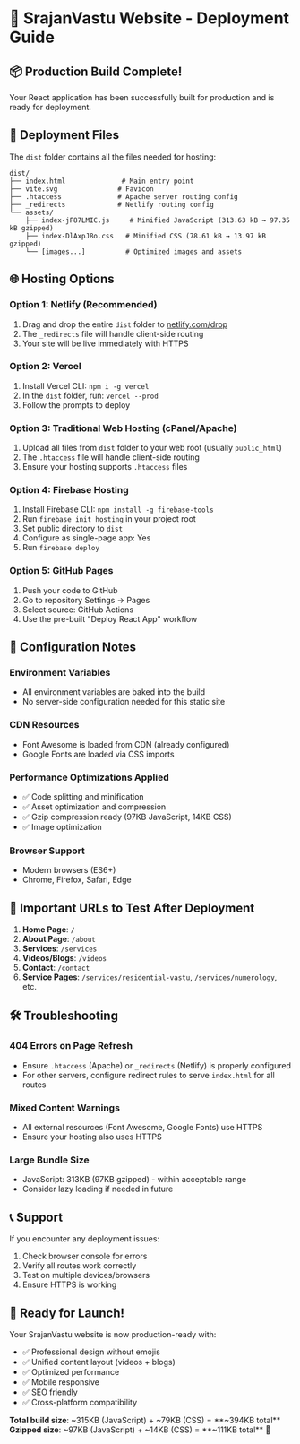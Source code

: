 # 🚀 SrajanVastu Website - Deployment Guide

## 📦 Production Build Complete!

Your React application has been successfully built for production and is ready for deployment.

## 📁 Deployment Files

The `dist` folder contains all the files needed for hosting:

```
dist/
├── index.html              # Main entry point
├── vite.svg               # Favicon
├── .htaccess              # Apache server routing config
├── _redirects             # Netlify routing config
└── assets/
    ├── index-jF87LMIC.js     # Minified JavaScript (313.63 kB → 97.35 kB gzipped)
    ├── index-DlAxpJ8o.css   # Minified CSS (78.61 kB → 13.97 kB gzipped)
    └── [images...]          # Optimized images and assets
```

## 🌐 Hosting Options

### Option 1: Netlify (Recommended)
1. Drag and drop the entire `dist` folder to [netlify.com/drop](https://app.netlify.com/drop)
2. The `_redirects` file will handle client-side routing
3. Your site will be live immediately with HTTPS

### Option 2: Vercel
1. Install Vercel CLI: `npm i -g vercel`
2. In the `dist` folder, run: `vercel --prod`
3. Follow the prompts to deploy

### Option 3: Traditional Web Hosting (cPanel/Apache)
1. Upload all files from `dist` folder to your web root (usually `public_html`)
2. The `.htaccess` file will handle client-side routing
3. Ensure your hosting supports `.htaccess` files

### Option 4: Firebase Hosting
1. Install Firebase CLI: `npm install -g firebase-tools`
2. Run `firebase init hosting` in your project root
3. Set public directory to `dist`
4. Configure as single-page app: Yes
5. Run `firebase deploy`

### Option 5: GitHub Pages
1. Push your code to GitHub
2. Go to repository Settings → Pages
3. Select source: GitHub Actions
4. Use the pre-built "Deploy React App" workflow

## 🔧 Configuration Notes

### Environment Variables
- All environment variables are baked into the build
- No server-side configuration needed for this static site

### CDN Resources
- Font Awesome is loaded from CDN (already configured)
- Google Fonts are loaded via CSS imports

### Performance Optimizations Applied
- ✅ Code splitting and minification
- ✅ Asset optimization and compression
- ✅ Gzip compression ready (97KB JavaScript, 14KB CSS)
- ✅ Image optimization

### Browser Support
- Modern browsers (ES6+)
- Chrome, Firefox, Safari, Edge

## 🔗 Important URLs to Test After Deployment

1. **Home Page**: `/`
2. **About Page**: `/about`
3. **Services**: `/services`
4. **Videos/Blogs**: `/videos`
5. **Contact**: `/contact`
6. **Service Pages**: `/services/residential-vastu`, `/services/numerology`, etc.

## 🛠️ Troubleshooting

### 404 Errors on Page Refresh
- Ensure `.htaccess` (Apache) or `_redirects` (Netlify) is properly configured
- For other servers, configure redirect rules to serve `index.html` for all routes

### Mixed Content Warnings
- All external resources (Font Awesome, Google Fonts) use HTTPS
- Ensure your hosting also uses HTTPS

### Large Bundle Size
- JavaScript: 313KB (97KB gzipped) - within acceptable range
- Consider lazy loading if needed in future

## 📞 Support

If you encounter any deployment issues:
1. Check browser console for errors
2. Verify all routes work correctly
3. Test on multiple devices/browsers
4. Ensure HTTPS is working

## 🎉 Ready for Launch!

Your SrajanVastu website is now production-ready with:
- ✅ Professional design without emojis
- ✅ Unified content layout (videos + blogs)
- ✅ Optimized performance
- ✅ Mobile responsive
- ✅ SEO friendly
- ✅ Cross-platform compatibility

**Total build size**: ~315KB (JavaScript) + ~79KB (CSS) = **~394KB total**
**Gzipped size**: ~97KB (JavaScript) + ~14KB (CSS) = **~111KB total** 🚀
